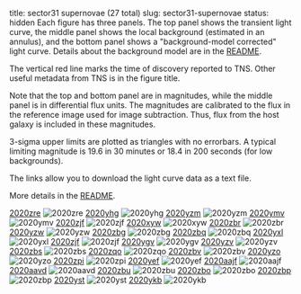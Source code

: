 title: sector31 supernovae (27 total)
slug: sector31-supernovae
status: hidden
  Each figure has three panels.  The top panel shows the transient light curve, the middle panel shows the local background (estimated in an annulus), and the bottom panel shows a "background-model corrected" light curve. Details about the background model are in the [README]({filename}../README/README.md). 
 
 The vertical red line marks the time of discovery reported to TNS. Other useful metadata from TNS is in the figure title.

 Note that the top and bottom panel are in magnitudes, while the middle panel is in differential flux units. The magnitudes are calibrated to the flux in the reference image used for image subtraction. Thus, flux from the host galaxy is included in these magnitudes. 

  3-sigma upper limits are plotted as triangles with no errorbars. A typical limiting magnitude is 19.6 in 30 minutes or 18.4 in 200 seconds (for low backgrounds).

The links allow you to download the light curve data as a text file. 

More details in the [README]({filename}../README/README.md).


[2020zre]({static}../..//light_curves/sector31/lc_2020zre_cleaned)
![2020zre]({static}../../images/sector31/lc_2020zre_cleaned.png)
[2020yhg]({static}../..//light_curves/sector31/lc_2020yhg_cleaned)
![2020yhg]({static}../../images/sector31/lc_2020yhg_cleaned.png)
[2020yzm]({static}../..//light_curves/sector31/lc_2020yzm_cleaned)
![2020yzm]({static}../../images/sector31/lc_2020yzm_cleaned.png)
[2020ymv]({static}../..//light_curves/sector31/lc_2020ymv_cleaned)
![2020ymv]({static}../../images/sector31/lc_2020ymv_cleaned.png)
[2020zjf]({static}../..//light_curves/sector31/lc_2020zjf_detrended)
![2020zjf]({static}../../images/sector31/lc_2020zjf_detrended.png)
[2020xyw]({static}../..//light_curves/sector31/lc_2020xyw_cleaned)
![2020xyw]({static}../../images/sector31/lc_2020xyw_cleaned.png)
[2020zbr]({static}../..//light_curves/sector31/lc_2020zbr_cleaned)
![2020zbr]({static}../../images/sector31/lc_2020zbr_cleaned.png)
[2020yzw]({static}../..//light_curves/sector31/lc_2020yzw_cleaned)
![2020yzw]({static}../../images/sector31/lc_2020yzw_cleaned.png)
[2020zbg]({static}../..//light_curves/sector31/lc_2020zbg_cleaned)
![2020zbg]({static}../../images/sector31/lc_2020zbg_cleaned.png)
[2020zbq]({static}../..//light_curves/sector31/lc_2020zbq_cleaned)
![2020zbq]({static}../../images/sector31/lc_2020zbq_cleaned.png)
[2020yxl]({static}../..//light_curves/sector31/lc_2020yxl_cleaned)
![2020yxl]({static}../../images/sector31/lc_2020yxl_cleaned.png)
[2020zjf]({static}../..//light_curves/sector31/lc_2020zjf_cleaned)
![2020zjf]({static}../../images/sector31/lc_2020zjf_cleaned.png)
[2020ygv]({static}../..//light_curves/sector31/lc_2020ygv_cleaned)
![2020ygv]({static}../../images/sector31/lc_2020ygv_cleaned.png)
[2020yzv]({static}../..//light_curves/sector31/lc_2020yzv_cleaned)
![2020yzv]({static}../../images/sector31/lc_2020yzv_cleaned.png)
[2020zbs]({static}../..//light_curves/sector31/lc_2020zbs_cleaned)
![2020zbs]({static}../../images/sector31/lc_2020zbs_cleaned.png)
[2020zqo]({static}../..//light_curves/sector31/lc_2020zqo_cleaned)
![2020zqo]({static}../../images/sector31/lc_2020zqo_cleaned.png)
[2020zbv]({static}../..//light_curves/sector31/lc_2020zbv_cleaned)
![2020zbv]({static}../../images/sector31/lc_2020zbv_cleaned.png)
[2020yzo]({static}../..//light_curves/sector31/lc_2020yzo_cleaned)
![2020yzo]({static}../../images/sector31/lc_2020yzo_cleaned.png)
[2020zpi]({static}../..//light_curves/sector31/lc_2020zpi_cleaned)
![2020zpi]({static}../../images/sector31/lc_2020zpi_cleaned.png)
[2020yef]({static}../..//light_curves/sector31/lc_2020yef_cleaned)
![2020yef]({static}../../images/sector31/lc_2020yef_cleaned.png)
[2020aajf]({static}../..//light_curves/sector31/lc_2020aajf_cleaned)
![2020aajf]({static}../../images/sector31/lc_2020aajf_cleaned.png)
[2020aavd]({static}../..//light_curves/sector31/lc_2020aavd_cleaned)
![2020aavd]({static}../../images/sector31/lc_2020aavd_cleaned.png)
[2020zbu]({static}../..//light_curves/sector31/lc_2020zbu_cleaned)
![2020zbu]({static}../../images/sector31/lc_2020zbu_cleaned.png)
[2020zbo]({static}../..//light_curves/sector31/lc_2020zbo_cleaned)
![2020zbo]({static}../../images/sector31/lc_2020zbo_cleaned.png)
[2020zbp]({static}../..//light_curves/sector31/lc_2020zbp_cleaned)
![2020zbp]({static}../../images/sector31/lc_2020zbp_cleaned.png)
[2020yst]({static}../..//light_curves/sector31/lc_2020yst_cleaned)
![2020yst]({static}../../images/sector31/lc_2020yst_cleaned.png)
[2020ykb]({static}../..//light_curves/sector31/lc_2020ykb_cleaned)
![2020ykb]({static}../../images/sector31/lc_2020ykb_cleaned.png)
